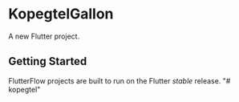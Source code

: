 # KopegtelGallon

A new Flutter project.

## Getting Started

FlutterFlow projects are built to run on the Flutter _stable_ release.
"# kopegtel" 
